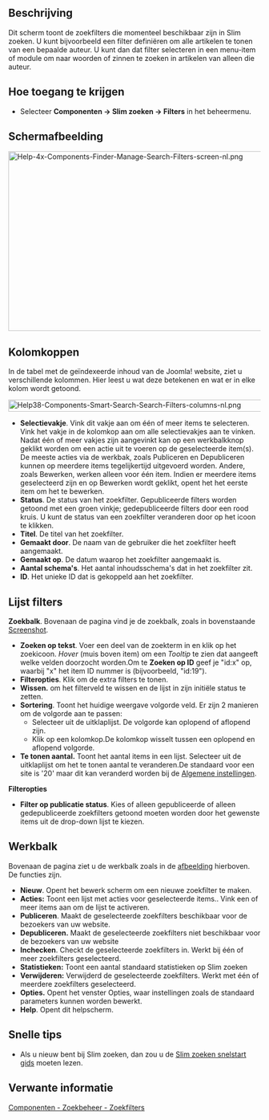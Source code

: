 <!-- Filename: Help4.x:Smart_Search:_Search_Filters / Display title: Slim zoeken: Zoekfilters -->

## Beschrijving

Dit scherm toont de zoekfilters die momenteel beschikbaar zijn in Slim
zoeken. U kunt bijvoorbeeld een filter definiëren om alle artikelen te
tonen van een bepaalde auteur. U kunt dan dat filter selecteren in een
menu-item of module om naar woorden of zinnen te zoeken in artikelen van
alleen die auteur.

## Hoe toegang te krijgen

- Selecteer **Componenten **→** Slim zoeken **→** Filters** in het
  beheermenu.

## Schermafbeelding

<img
src="https://docs.joomla.org/images/thumb/c/cd/Help-4x-Components-Finder-Manage-Search-Filters-screen-nl.png/800px-Help-4x-Components-Finder-Manage-Search-Filters-screen-nl.png.jpeg"
decoding="async"
srcset="https://docs.joomla.org/images/thumb/c/cd/Help-4x-Components-Finder-Manage-Search-Filters-screen-nl.png/1200px-Help-4x-Components-Finder-Manage-Search-Filters-screen-nl.png.jpeg 1.5x, https://docs.joomla.org/images/c/cd/Help-4x-Components-Finder-Manage-Search-Filters-screen-nl.png 2x"
data-file-width="1212" data-file-height="543" width="800" height="358"
alt="Help-4x-Components-Finder-Manage-Search-Filters-screen-nl.png" />

## Kolomkoppen

In de tabel met de geïndexeerde inhoud van de Joomla! website, ziet u
verschillende kolommen. Hier leest u wat deze betekenen en wat er in
elke kolom wordt getoond.

<img
src="https://docs.joomla.org/images/2/20/Help38-Components-Smart-Search-Search-Filters-columns-nl.png"
decoding="async" data-file-width="1062" data-file-height="24"
width="1062" height="24"
alt="Help38-Components-Smart-Search-Search-Filters-columns-nl.png" />

- **Selectievakje**. Vink dit vakje aan om één of meer items te
  selecteren. Vink het vakje in de kolomkop aan om alle selectievakjes
  aan te vinken. Nadat één of meer vakjes zijn aangevinkt kan op een
  werkbalkknop geklikt worden om een actie uit te voeren op de
  geselecteerde item(s). De meeste acties via de werkbak, zoals
  Publiceren en Depubliceren kunnen op meerdere items tegelijkertijd
  uitgevoerd worden. Andere, zoals Bewerken, werken alleen voor één
  item. Indien er meerdere items geselecteerd zijn en op Bewerken wordt
  geklikt, opent het het eerste item om het te bewerken.
- **Status**. De status van het zoekfilter. Gepubliceerde filters worden
  getoond met een groen vinkje; gedepubliceerde filters door een rood
  kruis. U kunt de status van een zoekfilter veranderen door op het
  icoon te klikken.
- **Titel**. De titel van het zoekfilter.
- **Gemaakt door**. De naam van de gebruiker die het zoekfilter heeft
  aangemaakt.
- **Gemaakt op**. De datum waarop het zoekfilter aangemaakt is.
- **Aantal schema's**. Het aantal inhoudsschema's dat in het zoekfilter
  zit.
- **ID**. Het unieke ID dat is gekoppeld aan het zoekfilter.

## Lijst filters

**Zoekbalk**. Bovenaan de pagina vind je de zoekbalk, zoals in
bovenstaande [Screenshot](#screenshot).

- **Zoeken op tekst**. Voer een deel van de zoekterm in en klik op het
  zoekicoon. *Hover* (muis boven item) om een *Tooltip* te zien dat
  aangeeft welke velden doorzocht worden.Om te **Zoeken op ID** geef je
  "id:x" op, waarbij "x" het item ID nummer is (bijvoorbeeld, "id:19").
- **Filteropties**. Klik om de extra filters te tonen.
- **Wissen.** om het filterveld te wissen en de lijst in zijn initiële
  status te zetten.
- **Sortering**. Toont het huidige weergave volgorde veld. Er zijn 2
  manieren om de volgorde aan te passen:
  - Selecteer uit de uitklaplijst. De volgorde kan oplopend of aflopend
    zijn.
  - Klik op een kolomkop.De kolomkop wisselt tussen een oplopend en
    aflopend volgorde.
- **Te tonen aantal.** Toont het aantal items in een lijst. Selecteer
  uit de uitklaplijst om het te tonen aantal te veranderen.De standaard
  voor een site is '20' maar dit kan veranderd worden bij de [Algemene
  instellingen](https://docs.joomla.org/Help4.x:Site_Global_Configuration/nl#defaultlistlimit "Help4.x:Site Global Configuration/nl").

**Filteropties**

- **Filter op publicatie status**. Kies of alleen gepubliceerde of
  alleen gedepubliceerde zoekfilters getoond moeten worden door het
  gewenste items uit de drop-down lijst te kiezen.

## Werkbalk

Bovenaan de pagina ziet u de werkbalk zoals in de
[afbeelding](#Schermafbeelding) hierboven. De functies zijn.

- **Nieuw**. Opent het bewerk scherm om een nieuwe zoekfilter te maken.
- **Acties:** Toont een lijst met acties voor geselecteerde items.. Vink
  een of meer items aan om de lijst te activeren.
- **Publiceren**. Maakt de geselecteerde zoekfilters beschikbaar voor de
  bezoekers van uw website.
- **Depubliceren.** Maakt de geselecteerde zoekfilters niet beschikbaar
  voor de bezoekers van uw website
- **Inchecken**. Checkt de geselecteerde zoekfilters in. Werkt bij één
  of meer zoekfilters geselecteerd.
- **Statistieken:** Toont een aantal standaard statistieken op Slim
  zoeken
- **Verwijderen:** Verwijderd de geselecteerde zoekfilters. Werkt met
  één of meerdere zoekfilters geselecteerd.
- **Opties.** Opent het venster Opties, waar instellingen zoals de
  standaard parameters kunnen worden bewerkt.
- **Help**. Opent dit helpscherm.

## Snelle tips

- Als u nieuw bent bij Slim zoeken, dan zou u de [Slim zoeken snelstart
  gids](https://docs.joomla.org/Smart_Search_quickstart_guide "Special:MyLanguage/Smart Search quickstart guide")
  moeten lezen.

## Verwante informatie

[Componenten - Zoekbeheer -
Zoekfilters](https://docs.joomla.org/Help4.x:Smart_Search:_Search_Term_Analysis/nl "Help4.x:Smart Search: Search Term Analysis/nl")
